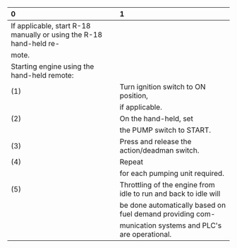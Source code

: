 | 0                                                                  | 1                                                               |
|:-------------------------------------------------------------------|:----------------------------------------------------------------|
| If applicable, start R-18 manually or using the R-18 hand-held re- |                                                                 |
| mote.                                                              |                                                                 |
| Starting engine using the hand-held remote:                        |                                                                 |
| (1)                                                                | Turn ignition switch to ON position,                            |
|                                                                    | if applicable.                                                  |
| (2)                                                                | On the hand-held, set                                           |
|                                                                    | the PUMP switch to START.                                       |
| (3)                                                                | Press and release the action/deadman switch.                    |
| (4)                                                                | Repeat                                                          |
|                                                                    | for each pumping unit required.                                 |
| (5)                                                                | Throttling of the engine from idle to run and back to idle will |
|                                                                    | be done automatically based on fuel demand providing com-       |
|                                                                    | munication systems and PLC's are operational.                   |
